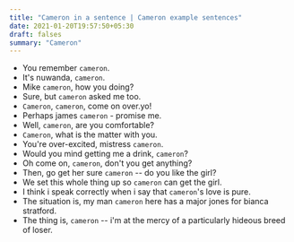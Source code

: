 ```yaml
---
title: "Cameron in a sentence | Cameron example sentences"
date: 2021-01-20T19:57:50+05:30
draft: falses
summary: "Cameron"
---
```

- You remember `cameron`.
- It's nuwanda, `cameron`.
- Mike `cameron`, how you doing?
- Sure, but `cameron` asked me too.
- `Cameron`, `cameron`, come on over.yo!
- Perhaps james `cameron` - promise me.
- Well, `cameron`, are you comfortable?
- `Cameron`, what is the matter with you.
- You're over-excited, mistress `cameron`.
- Would you mind getting me a drink, `cameron`?
- Oh come on, `cameron`, don't you get anything?
- Then, go get her sure `cameron` -- do you like the girl?
- We set this whole thing up so `cameron` can get the girl.
- I think i speak correctly when i say that `cameron`'s love is pure.
- The situation is, my man `cameron` here has a major jones for bianca stratford.
- The thing is, `cameron` -- i'm at the mercy of a particularly hideous breed of loser.
                 

